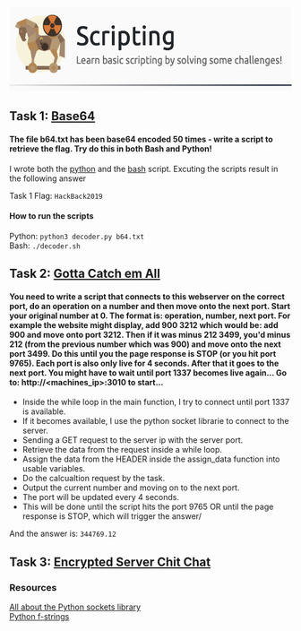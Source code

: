 <p align="center">
    <img src="https://github.com/iljaSL/tryHackMe-rooms/blob/main/Scripting/images/room_picture.png" alt="Logo" width="600" height="150">
</p>

## Task 1: [Base64](https://github.com/iljaSL/tryHackMe-rooms/tree/main/Scripting/Base64)

#### The file b64.txt has been base64 encoded 50 times - write a script to retrieve the flag. Try do this in both Bash and Python!

I wrote both the [python](https://github.com/iljaSL/tryHackMe-rooms/blob/main/Scripting/Base64/decoder.py) and the [bash](https://github.com/iljaSL/tryHackMe-rooms/blob/main/Scripting/Base64/decoder.sh) script. Excuting the scripts result in the following answer <br>

Task 1 Flag: `HackBack2019`

#### How to run the scripts
Python: `python3 decoder.py b64.txt`<br>
Bash: `./decoder.sh`

## Task 2: [Gotta Catch em All](https://github.com/iljaSL/tryHackMe-rooms/tree/main/Scripting/GottaCatchEmAll)

#### You need to write a script that connects to this webserver on the correct port, do an operation on a number and then move onto the next port. Start your original number at 0. The format is: operation, number, next port. For example the website might display, add 900 3212 which would be: add 900 and move onto port 3212. Then if it was minus 212 3499, you'd minus 212 (from the previous number which was 900) and move onto the next port 3499. Do this until you the page response is STOP (or you hit port 9765). Each port is also only live for 4 seconds. After that it goes to the next port. You might have to wait until port 1337 becomes live again... Go to: http://<machines_ip>:3010 to start...

* Inside the while loop in the main function, I try to connect until port 1337 is available.
* If it becomes available, I use the python socket librarie to connect to the server.
* Sending a GET request to the server ip with the server port.
* Retrieve the data from the request inside a while loop.
* Assign the data from the HEADER inside the assign_data function into usable variables.
* Do the calcualtion request by the task.
* Output the current number and moving on to the next port.
* The port will be updated every 4 seconds.
* This will be done until the script hits the port 9765 OR until the page response is STOP, which will trigger the answer/

And the answer is: `344769.12`


## Task 3: [Encrypted Server Chit Chat]()

### Resources

[All about the Python sockets library](https://realpython.com/python-sockets/) <br>
[Python f-strings](https://realpython.com/python-f-strings/)
